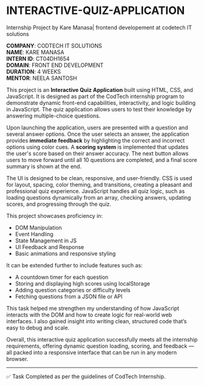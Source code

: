 #  INTERACTIVE-QUIZ-APPLICATION
Internship Project by Kare Manasa| frontend developement at codetech IT solutions

**COMPANY**: CODTECH IT SOLUTIONS  
**NAME**: KARE MANASA  
**INTERN ID**: CT04DH1654  
**DOMAIN**: FRONT END DEVELOPMENT  
**DURATION**: 4 WEEKS  
**MENTOR**: NEELA SANTOSH  


This project is an **Interactive Quiz Application** built using HTML, CSS, and JavaScript. It is designed as part of the CodTech internship program to demonstrate dynamic front-end capabilities, interactivity, and logic building in JavaScript. The quiz application allows users to test their knowledge by answering multiple-choice questions. 

Upon launching the application, users are presented with a question and several answer options. Once the user selects an answer, the application provides **immediate feedback** by highlighting the correct and incorrect options using color cues. A **scoring system** is implemented that updates the user's score based on their answer accuracy. The next button allows users to move forward until all 10 questions are completed, and a final score summary is shown at the end.

The UI is designed to be clean, responsive, and user-friendly. CSS is used for layout, spacing, color theming, and transitions, creating a pleasant and professional quiz experience. JavaScript handles all quiz logic, such as loading questions dynamically from an array, checking answers, updating scores, and progressing through the quiz.

This project showcases proficiency in:
- DOM Manipulation
- Event Handling
- State Management in JS
- UI Feedback and Response
- Basic animations and responsive styling

It can be extended further to include features such as:
- A countdown timer for each question
- Storing and displaying high scores using localStorage
- Adding question categories or difficulty levels
- Fetching questions from a JSON file or API

This task helped me strengthen my understanding of how JavaScript interacts with the DOM and how to create logic for real-world web interfaces. I also gained insight into writing clean, structured code that’s easy to debug and scale.

Overall, this interactive quiz application successfully meets all the internship requirements, offering dynamic question loading, scoring, and feedback — all packed into a responsive interface that can be run in any modern browser.

---

✅ Task Completed as per the guidelines of CodTech Internship.
